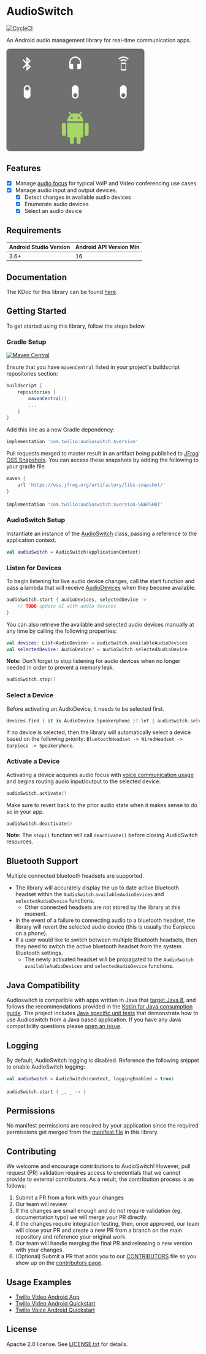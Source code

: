 # AudioSwitch

[![CircleCI](https://circleci.com/gh/twilio/audioswitch.svg?style=svg)](https://circleci.com/gh/twilio/audioswitch)

An Android audio management library for real-time communication apps.

![video-app-screenshots](images/audioswitch-logo.png)

## Features

- [x] Manage [audio focus](https://developer.android.com/guide/topics/media-apps/audio-focus) for typical VoIP and Video conferencing use cases.
- [x] Manage audio input and output devices.
    - [x] Detect changes in available audio devices
    - [x] Enumerate audio devices
    - [x] Select an audio device

## Requirements

Android Studio Version | Android API Version Min
------------ | -------------
3.6+ | 16

## Documentation

The KDoc for this library can be found [here](https://twilio.github.io/audioswitch/latest).

## Getting Started

To get started using this library, follow the steps below.

### Gradle Setup

[![Maven Central](https://maven-badges.herokuapp.com/maven-central/com.twilio/audioswitch/badge.svg) ](https://maven-badges.herokuapp.com/maven-central/com.twilio/audioswitch)

Ensure that you have `mavenCentral` listed in your project's buildscript repositories section:
```groovy
buildscript {
    repositories {
        mavenCentral()
        ...                
    }
}
```

Add this line as a new Gradle dependency:
```groovy
implementation 'com.twilio:audioswitch:$version'
```

Pull requests merged to master result in an artifact being published to [JFrog OSS Snapshots](https://oss.jfrog.org/artifactory/webapp/#/home). You can
access these snapshots by adding the following to your gradle file.

```groovy
maven {
    url 'https://oss.jfrog.org/artifactory/libs-snapshot/'
}

implementation 'com.twilio:audioswitch:$version-SNAPSHOT'
```

### AudioSwitch Setup
Instantiate an instance of the [AudioSwitch](audioswitch/src/main/java/com/twilio/audioswitch/AudioSwitch.kt) class, passing a reference to the application context.

```kotlin
val audioSwitch = AudioSwitch(applicationContext)
```

### Listen for Devices
To begin listening for live audio device changes, call the start function and pass a lambda that will receive [AudioDevices](audioswitch/src/main/java/com/twilio/audioswitch/AudioDevice.kt) when they become available.

```kotlin
audioSwitch.start { audioDevices, selectedDevice ->
    // TODO update UI with audio devices
}
```
You can also retrieve the available and selected audio devices manually at any time by calling the following properties:
```kotlin
val devices: List<AudioDevice> = audioSwitch.availableAudioDevices
val selectedDevice: AudioDevice? = audioSwitch.selectedAudioDevice
```
**Note:** Don't forget to stop listening for audio devices when no longer needed in order to prevent a memory leak.
```kotlin
audioSwitch.stop()
```

### Select a Device
Before activating an AudioDevice, it needs to be selected first.
```kotlin
devices.find { it is AudioDevice.Speakerphone }?.let { audioSwitch.selectDevice(it) }
```
If no device is selected, then the library will automatically select a device based on the following priority: `BluetoothHeadset -> WiredHeadset -> Earpiece -> Speakerphone`.

### Activate a Device
Activating a device acquires audio focus with [voice communication usage](https://developer.android.com/reference/android/media/AudioAttributes#USAGE_VOICE_COMMUNICATION) and begins routing audio input/output to the selected device.
```kotlin
audioSwitch.activate()
```
Make sure to revert back to the prior audio state when it makes sense to do so in your app.
```kotlin
audioSwitch.deactivate()
```
**Note:** The `stop()` function will call `deactivate()` before closing AudioSwitch resources.

## Bluetooth Support

Multiple connected bluetooth headsets are supported.
  - The library will accurately display the up to date active bluetooth headset within the `AudioSwitch` `availableAudioDevices` and `selectedAudioDevice` functions.
    - Other connected headsets are not stored by the library at this moment.
  - In the event of a failure to connecting audio to a bluetooth headset, the library will revert the selected audio device (this is usually the Earpiece on a phone).
  - If a user would like to switch between multiple Bluetooth headsets, then they need to switch the active bluetooth headset from the system Bluetooth settings.
    - The newly activated headset will be propagated to the `AudioSwitch` `availableAudioDevices` and `selectedAudioDevice` functions.

## Java Compatibility

Audioswitch is compatible with apps written in Java that [target Java 8](https://developer.android.com/studio/write/java8-support), and follows the recommendations provided in the [Kotlin for Java consumption guide](https://developer.android.com/kotlin/interop#kotlin_for_java_consumption). The project includes [Java specific unit tests](https://github.com/twilio/audioswitch/tree/master/audioswitch/src/test/java/com/twilio/audioswitch) that demonstrate how to use Audioswitch from a Java based application. If you have any Java compatibility questions please [open an issue](https://github.com/twilio/audioswitch/issues).

## Logging

By default, AudioSwitch logging is disabled. Reference the following snippet to enable AudioSwitch logging:

```kotlin
val audioSwitch = AudioSwitch(context, loggingEnabled = true)

audioSwitch.start { _, _ -> }
```

## Permissions
No manifest permissions are required by your application since the required permissions get merged from the [manifest file](audioswitch/src/main/AndroidManifest.xml) in this library.

## Contributing

We welcome and encourage contributions to AudioSwitch! However, pull request (PR) validation requires access to credentials that we cannot provide to external contributors. As a result, the contribution process is as follows:

1. Submit a PR from a fork with your changes
1. Our team will review
1. If the changes are small enough and do not require validation (eg. documentation typo) we will merge your PR directly.
1. If the changes require integration testing, then, once approved, our team will close your PR and create a new PR from a branch on the main repository and reference your original work.
1. Our team will handle merging the final PR and releasing a new version with your changes.
1. (Optional) Submit a PR that adds you to our [CONTRIBUTORS](CONTRIBUTORS.md) file so you show up on the [contributors page](https://github.com/twilio/audioswitch/graphs/contributors).

## Usage Examples

* [Twilio Video Android App](https://github.com/twilio/twilio-video-app-android)
* [Twilio Video Android Quickstart](https://github.com/twilio/video-quickstart-android)
* [Twilio Voice Android Quickstart](https://github.com/twilio/voice-quickstart-android)

## License

Apache 2.0 license. See [LICENSE.txt](LICENSE.txt) for details.
